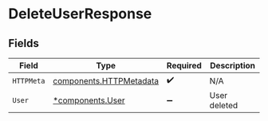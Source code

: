# DeleteUserResponse


## Fields

| Field                                                              | Type                                                               | Required                                                           | Description                                                        |
| ------------------------------------------------------------------ | ------------------------------------------------------------------ | ------------------------------------------------------------------ | ------------------------------------------------------------------ |
| `HTTPMeta`                                                         | [components.HTTPMetadata](../../models/components/httpmetadata.md) | :heavy_check_mark:                                                 | N/A                                                                |
| `User`                                                             | [*components.User](../../models/components/user.md)                | :heavy_minus_sign:                                                 | User deleted                                                       |